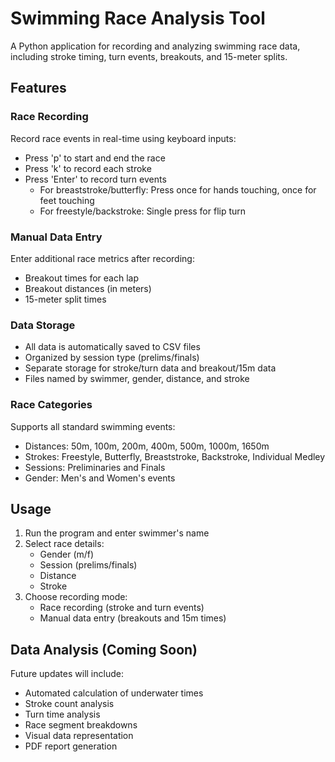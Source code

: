 # Swimming Race Analysis Tool

A Python application for recording and analyzing swimming race data, including stroke timing, turn events, breakouts, and 15-meter splits.

## Features

### Race Recording
Record race events in real-time using keyboard inputs:
- Press 'p' to start and end the race
- Press 'k' to record each stroke
- Press 'Enter' to record turn events
  - For breaststroke/butterfly: Press once for hands touching, once for feet touching
  - For freestyle/backstroke: Single press for flip turn

### Manual Data Entry
Enter additional race metrics after recording:
- Breakout times for each lap
- Breakout distances (in meters)
- 15-meter split times

### Data Storage
- All data is automatically saved to CSV files
- Organized by session type (prelims/finals)
- Separate storage for stroke/turn data and breakout/15m data
- Files named by swimmer, gender, distance, and stroke

### Race Categories
Supports all standard swimming events:
- Distances: 50m, 100m, 200m, 400m, 500m, 1000m, 1650m
- Strokes: Freestyle, Butterfly, Breaststroke, Backstroke, Individual Medley
- Sessions: Preliminaries and Finals
- Gender: Men's and Women's events

## Usage

1. Run the program and enter swimmer's name
2. Select race details:
   - Gender (m/f)
   - Session (prelims/finals)
   - Distance
   - Stroke
3. Choose recording mode:
   - Race recording (stroke and turn events)
   - Manual data entry (breakouts and 15m times)

## Data Analysis (Coming Soon)
Future updates will include:
- Automated calculation of underwater times
- Stroke count analysis
- Turn time analysis
- Race segment breakdowns
- Visual data representation
- PDF report generation
